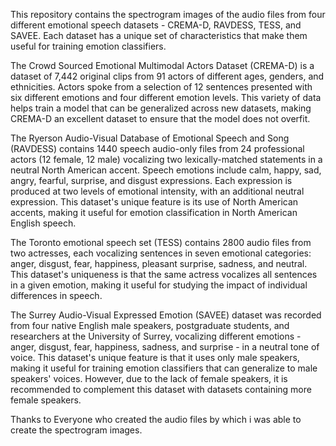 This repository contains the spectrogram images of the audio files from four different emotional speech datasets - CREMA-D, RAVDESS, TESS, and SAVEE. Each dataset has a unique set of characteristics that make them useful for training emotion classifiers.

The Crowd Sourced Emotional Multimodal Actors Dataset (CREMA-D) is a dataset of 7,442 original clips from 91 actors of different ages, genders, and ethnicities. Actors spoke from a selection of 12 sentences presented with six different emotions and four different emotion levels. This variety of data helps train a model that can be generalized across new datasets, making CREMA-D an excellent dataset to ensure that the model does not overfit.

The Ryerson Audio-Visual Database of Emotional Speech and Song (RAVDESS) contains 1440 speech audio-only files from 24 professional actors (12 female, 12 male) vocalizing two lexically-matched statements in a neutral North American accent. Speech emotions include calm, happy, sad, angry, fearful, surprise, and disgust expressions. Each expression is produced at two levels of emotional intensity, with an additional neutral expression. This dataset's unique feature is its use of North American accents, making it useful for emotion classification in North American English speech.

The Toronto emotional speech set (TESS) contains 2800 audio files from two actresses, each vocalizing sentences in seven emotional categories: anger, disgust, fear, happiness, pleasant surprise, sadness, and neutral. This dataset's uniqueness is that the same actress vocalizes all sentences in a given emotion, making it useful for studying the impact of individual differences in speech.

The Surrey Audio-Visual Expressed Emotion (SAVEE) dataset was recorded from four native English male speakers, postgraduate students, and researchers at the University of Surrey, vocalizing different emotions - anger, disgust, fear, happiness, sadness, and surprise - in a neutral tone of voice. This dataset's unique feature is that it uses only male speakers, making it useful for training emotion classifiers that can generalize to male speakers' voices. However, due to the lack of female speakers, it is recommended to complement this dataset with datasets containing more female speakers.

Thanks to Everyone who created the audio files by which i was able to create the spectrogram images.